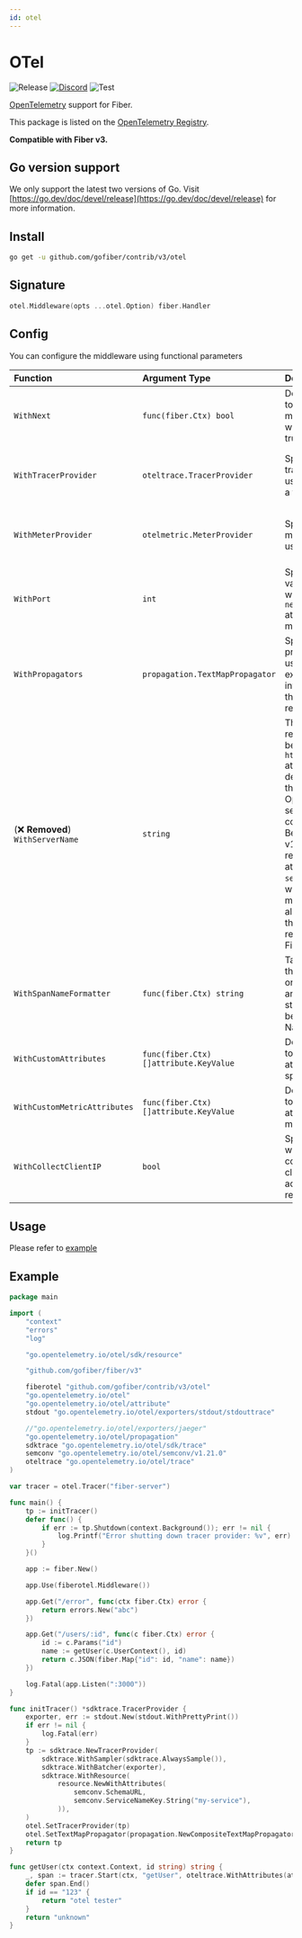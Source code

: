 ```yaml
---
id: otel
---
```


# OTel

![Release](https://img.shields.io/github/v/tag/gofiber/contrib?filter=otel*)
[![Discord](https://img.shields.io/discord/704680098577514527?style=flat&label=%F0%9F%92%AC%20discord&color=00ACD7)](https://gofiber.io/discord)
![Test](https://github.com/gofiber/contrib/workflows/Test%20otel/badge.svg)

[OpenTelemetry](https://opentelemetry.io/) support for Fiber.

This package is listed on the [OpenTelemetry Registry](https://opentelemetry.io/registry/instrumentation-go-fiber/).


**Compatible with Fiber v3.**

## Go version support

We only support the latest two versions of Go. Visit [https://go.dev/doc/devel/release](https://go.dev/doc/devel/release) for more information.

## Install

```sh
go get -u github.com/gofiber/contrib/v3/otel
```

## Signature

```go
otel.Middleware(opts ...otel.Option) fiber.Handler
```

## Config
You can configure the middleware using functional parameters

| Function                | Argument Type                            | Description                                                                      | Default                                                             |
| :------------------------ | :-------------------------------- | :--------------------------------------------------------------------------------- | :-------------------------------------------------------------------- |
| `WithNext`                    | `func(fiber.Ctx) bool`         | Define a function to skip this middleware when returned true .| nil                                                                 |
| `WithTracerProvider`          | `oteltrace.TracerProvider`      | Specifies a tracer provider to use for creating a tracer.                         | nil - the global tracer provider is used                                   |
| `WithMeterProvider`           | `otelmetric.MeterProvider`      | Specifies a meter provider to use for reporting.                                     | nil - the global meter provider is used                                                             |
| `WithPort`                    | `int`                          | Specifies the value to use when setting the `net.host.port` attribute on metrics/spans.                            | Defaults to (`80` for `http`, `443` for `https`)              |
| `WithPropagators`             | `propagation.TextMapPropagator` | Specifies propagators to use for extracting information from the HTTP requests.                     | If none are specified, global ones will be used                                                               |
| (❌ **Removed**) `WithServerName`             | `string`                       | This option was removed because the `http.server_name` attribute is deprecated in the OpenTelemetry semantic conventions. Beginning with v1.21.0, the recommended attribute is `server.address`, which this middleware already fills with the hostname reported by Fiber.                                            | -                                                                   |
| `WithSpanNameFormatter`       | `func(fiber.Ctx) string`       | Takes a function that will be called on every request and the returned string will become the span Name.                                   | Default formatter returns the route pathRaw |
| `WithCustomAttributes`        | `func(fiber.Ctx) []attribute.KeyValue` | Define a function to add custom attributes to the span.                  | nil                                                                 |
| `WithCustomMetricAttributes`  | `func(fiber.Ctx) []attribute.KeyValue` | Define a function to add custom attributes to the metrics.               | nil                                                                 |
| `WithCollectClientIP`         | `bool` | Specifies whether to collect the client's IP address from the request. | true |

## Usage

Please refer to [example](./example)

## Example

```go
package main

import (
    "context"
    "errors"
    "log"

    "go.opentelemetry.io/otel/sdk/resource"

    "github.com/gofiber/fiber/v3"

    fiberotel "github.com/gofiber/contrib/v3/otel"
    "go.opentelemetry.io/otel"
    "go.opentelemetry.io/otel/attribute"
    stdout "go.opentelemetry.io/otel/exporters/stdout/stdouttrace"

    //"go.opentelemetry.io/otel/exporters/jaeger"
    "go.opentelemetry.io/otel/propagation"
    sdktrace "go.opentelemetry.io/otel/sdk/trace"
    semconv "go.opentelemetry.io/otel/semconv/v1.21.0"
    oteltrace "go.opentelemetry.io/otel/trace"
)

var tracer = otel.Tracer("fiber-server")

func main() {
    tp := initTracer()
    defer func() {
        if err := tp.Shutdown(context.Background()); err != nil {
            log.Printf("Error shutting down tracer provider: %v", err)
        }
    }()

    app := fiber.New()

    app.Use(fiberotel.Middleware())

    app.Get("/error", func(ctx fiber.Ctx) error {
        return errors.New("abc")
    })

    app.Get("/users/:id", func(c fiber.Ctx) error {
        id := c.Params("id")
        name := getUser(c.UserContext(), id)
        return c.JSON(fiber.Map{"id": id, "name": name})
    })

    log.Fatal(app.Listen(":3000"))
}

func initTracer() *sdktrace.TracerProvider {
    exporter, err := stdout.New(stdout.WithPrettyPrint())
    if err != nil {
        log.Fatal(err)
    }
    tp := sdktrace.NewTracerProvider(
        sdktrace.WithSampler(sdktrace.AlwaysSample()),
        sdktrace.WithBatcher(exporter),
        sdktrace.WithResource(
            resource.NewWithAttributes(
                semconv.SchemaURL,
                semconv.ServiceNameKey.String("my-service"),
            )),
    )
    otel.SetTracerProvider(tp)
    otel.SetTextMapPropagator(propagation.NewCompositeTextMapPropagator(propagation.TraceContext{}, propagation.Baggage{}))
    return tp
}

func getUser(ctx context.Context, id string) string {
    _, span := tracer.Start(ctx, "getUser", oteltrace.WithAttributes(attribute.String("id", id)))
    defer span.End()
    if id == "123" {
        return "otel tester"
    }
    return "unknown"
}
```
